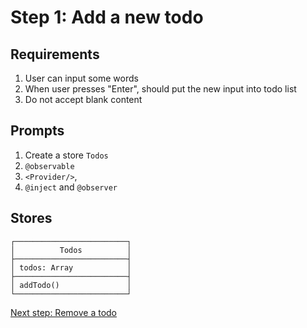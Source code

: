 # Step 1: Add a new todo

## Requirements

1. User can input some words
2. When user presses "Enter", should put the new input into todo list
3. Do not accept blank content


## Prompts

1. Create a store `Todos`
2. `@observable`
3. `<Provider/>`,
4. `@inject` and `@observer`


## Stores

```
┌─────────────────────────┐
│          Todos          │
├─────────────────────────┤
│ todos: Array            │
├─────────────────────────┤
│ addTodo()               │
└─────────────────────────┘
```

[Next step: Remove a todo](STEP_2.md)
